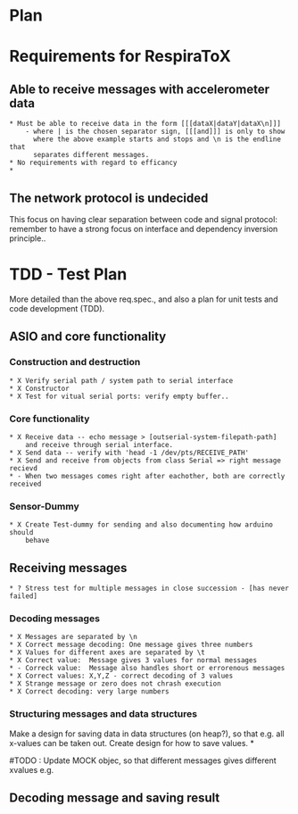 Plan
=====

Requirements for RespiraToX
================================================
Able to receive messages with accelerometer data
------------------------------------------------
    * Must be able to receive data in the form [[[dataX|dataY|dataX\n]]]
        - where | is the chosen separator sign, [[[and]]] is only to show
          where the above example starts and stops and \n is the endline that
          separates different messages.
    * No requirements with regard to efficancy
    * 
The network protocol is undecided
------------------------------------------------
This focus on having clear separation between code and signal protocol:
remember to have a strong focus on interface and dependency inversion principle..

TDD - Test Plan
================================================
More detailed than the above req.spec., and also a plan for unit tests and
code development (TDD). 

ASIO and core functionality
---------------------------
### Construction and destruction
    * X Verify serial path / system path to serial interface
    * X Constructor
    * X Test for vitual serial ports: verify empty buffer..
### Core functionality
    * X Receive data -- echo message > [outserial-system-filepath-path]
        and receive through serial interface.
    * X Send data -- verify with 'head -1 /dev/pts/RECEIVE_PATH'
    * X Send and receive from objects from class Serial => right message recievd
    * - When two messages comes right after eachother, both are correctly received
### Sensor-Dummy
    * X Create Test-dummy for sending and also documenting how arduino should
        behave
## Receiving messages
    * ? Stress test for multiple messages in close succession - [has never failed]
### Decoding messages
    * X Messages are separated by \n
    * X Correct message decoding: One message gives three numbers
    * X Values for different axes are separated by \t
    * X Correct value:  Message gives 3 values for normal messages
    * - Correck value:  Message also handles short or errorenous messages
    * X Correct values: X,Y,Z - correct decoding of 3 values
    * X Strange message or zero does not chrash execution
    * X Correct decoding: very large numbers
### Structuring messages and data structures
Make a design for saving data in data structures (on heap?), so that e.g. all
x-values can be taken out. Create design for how to save values.
    * 

#TODO : Update MOCK objec, so that different messages gives different xvalues e.g.


Decoding message and saving result
------------------------------------------------
